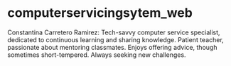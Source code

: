 # computerservicingsytem_web
Constantina Carretero Ramirez:  Tech-savvy computer service specialist, dedicated to continuous learning and sharing knowledge.  Patient teacher, passionate about mentoring classmates.  Enjoys offering advice, though sometimes short-tempered.  Always seeking new challenges.
